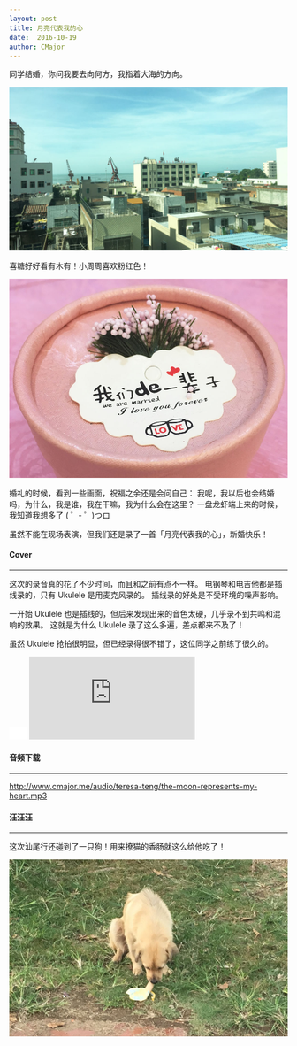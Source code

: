 ```yaml
---
layout: post
title: 月亮代表我的心
date:  2016-10-19
author: CMajor
---
```


同学结婚，你问我要去向何方，我指着大海的方向。

![harbor](/img/20161019/harbor.jpg)

喜糖好好看有木有！小周周喜欢粉红色！

![candy](/img/20161019/candy.jpg)

婚礼的时候，看到一些画面，祝福之余还是会问自己：
我呢，我以后也会结婚吗，为什么，我是谁，我在干嘛，我为什么会在这里？
一盘龙虾端上来的时候，我知道我想多了 ( ゜- ゜)つロ

虽然不能在现场表演，但我们还是录了一首「月亮代表我的心」，新婚快乐！

#### Cover
----------

这次的录音真的花了不少时间，而且和之前有点不一样。
电钢琴和电吉他都是插线录的，只有 Ukulele 是用麦克风录的。
插线录的好处是不受环境的噪声影响。

一开始 Ukulele 也是插线的，但后来发现出来的音色太硬，几乎录不到共鸣和混响的效果。
这就是为什么 Ukulele 录了这么多遍，差点都来不及了！

虽然 Ukulele 抢拍很明显，但已经录得很不错了，这位同学之前练了很久的。

<div class="wrap">
    <img class="ratio" src="/img/16x11.png"/>
    <iframe src="http://v.qq.com/iframe/player.html?vid=r03382aho0d&tiny=0&auto=0" frameborder="0" allowfullscreen></iframe>
</div>

#### 音频下载
------------

<a href="http://www.cmajor.me/audio/teresa-teng/the-moon-represents-my-heart.mp3" target="_blank">http://www.cmajor.me/audio/teresa-teng/the-moon-represents-my-heart.mp3</a>

#### 汪汪汪
----------

这次汕尾行还碰到了一只狗！用来撩猫的香肠就这么给他吃了！

![doge](/img/20161019/doge.jpg)
